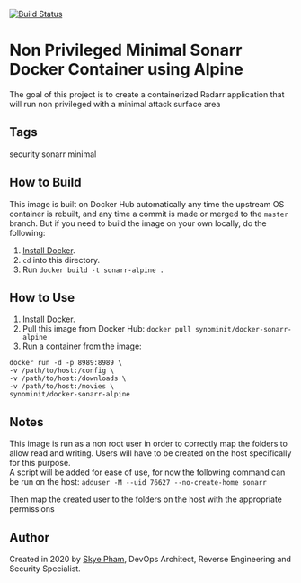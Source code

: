 [![Build Status](https://travis-ci.com/synominit/docker-sonarr-alpine.svg?token=UxNrdTp4uZjxLv6pUq4x&branch=master)](https://travis-ci.com/synominit/docker-sonarr-alpine)

# Non Privileged Minimal Sonarr Docker Container using Alpine

The goal of this project is to create a containerized Radarr application that will run non privileged with a minimal attack surface area  


## Tags
security sonarr minimal

## How to Build

This image is built on Docker Hub automatically any time the upstream OS container is rebuilt, and any time a commit is made or merged to the `master` branch. But if you need to build the image on your own locally, do the following:

  1. [Install Docker](https://docs.docker.com/install/).
  2. `cd` into this directory.
  3. Run `docker build -t sonarr-alpine .`


## How to Use

  1. [Install Docker](https://docs.docker.com/engine/installation/).
  2. Pull this image from Docker Hub: `docker pull synominit/docker-sonarr-alpine`
  3. Run a container from the image:
  ```
  docker run -d -p 8989:8989 \
  -v /path/to/host:/config \
  -v /path/to/host:/downloads \
  -v /path/to/host:/movies \
  synominit/docker-sonarr-alpine
  ```


## Notes
This image is run as a non root user in order to correctly map the folders to allow read and writing.
Users will have to be created on the host specifically for this purpose.  
A script will be added for ease of use, for now the following command can be run on the host:
`adduser -M --uid 76627 --no-create-home sonarr`

Then map the created user to the folders on the host with the appropriate permissions


## Author

  Created in 2020 by [Skye Pham](https://www.skyelp.com/), DevOps Architect, Reverse Engineering and Security Specialist.
